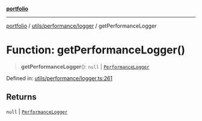 [**portfolio**](../../../../README.md)

***

[portfolio](../../../../modules.md) / [utils/performance/logger](../README.md) / getPerformanceLogger

# Function: getPerformanceLogger()

> **getPerformanceLogger**(): `null` \| [`PerformanceLogger`](../classes/PerformanceLogger.md)

Defined in: [utils/performance/logger.ts:261](https://github.com/tnorlund/Portfolio/blob/187460003383ab25549f0023f303010e8b254201/portfolio/utils/performance/logger.ts#L261)

## Returns

`null` \| [`PerformanceLogger`](../classes/PerformanceLogger.md)
